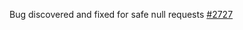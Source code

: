 Bug discovered and fixed for safe null requests [#2727](https://github.com/department-of-veterans-affairs/vets-api/pull/2727)
